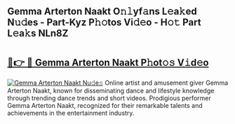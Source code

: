 ## Gemma Arterton Naakt O𝚗𝚕yf𝚊ns L𝚎a𝚔ed N𝚞𝚍es - Part-Kyz P𝚑𝚘tos Vi𝚍𝚎o - H𝚘𝚝 Part L𝚎a𝚔s NLn8Z

# <h2><a href="http://kfe0czl.oniu.top/?m=Gemma+Arterton+Naakt">🔗👉 🔴 Gemma Arterton Naakt P𝚑ot𝚘𝚜 V𝚒d𝚎o</a></h2>

[![Gemma Arterton Naakt Nu𝚍e𝚜](https://i.imgur.com/0qMVB7G.gif)](http://kfe0czl.oniu.top/?m=Gemma+Arterton+Naakt)
Online artist and amusement giver Gemma Arterton Naakt, known for disseminating dance and lifestyle knowledge through trending dance trends and short videos. Prodigious performer Gemma Arterton Naakt, recognized for their remarkable talents and achievements in the entertainment industry.  
